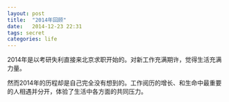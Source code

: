 ```yaml
---
layout: post
title:  "2014年回顾"
date:   2014-12-23 22:31
tags: secret
categories: life
---
```


2014年是以考研失利直接来北京求职开始的。对新工作充满期许，觉得生活充满力量。

然而2014年的历程却是自己完全没有想到的。工作阅历的增长、和生命中最重要的人相遇并分开，体验了生活中各方面的共同压力。



